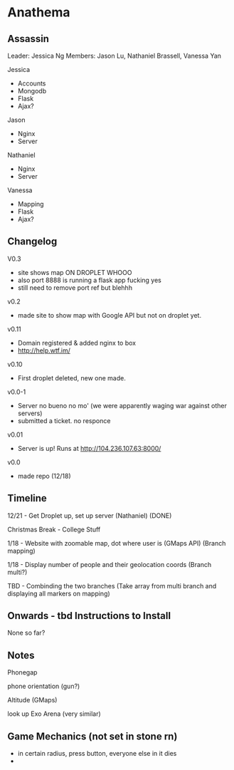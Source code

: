 Anathema
========
Assassin
--------

Leader: Jessica Ng
Members: Jason Lu, Nathaniel Brassell, Vanessa Yan

Jessica
* Accounts
* Mongodb
* Flask
* Ajax?

Jason
* Nginx
* Server

Nathaniel
* Nginx
* Server

Vanessa
* Mapping
* Flask
* Ajax?

Changelog
---------

V0.3
* site shows map ON DROPLET WHOOO
* also port 8888 is running a flask app fucking yes
* still need to remove port ref but blehhh

v0.2
* made site to show map with Google API but not on droplet yet. 

v0.11
* Domain registered & added nginx to box
* http://help.wtf.im/

v0.10
* First droplet deleted, new one made.

v0.0-1
* Server no bueno no mo' (we were apparently waging war against other servers)
* submitted a ticket. no responce

v0.01
* Server is up! Runs at http://104.236.107.63:8000/

v0.0
* made repo (12/18)
 

Timeline
--------
12/21 - Get Droplet up, set up server (Nathaniel) (DONE)

Christmas Break - College Stuff

1/18 - Website with zoomable map, dot where user is (GMaps API) (Branch mapping)

1/18 - Display number of people and their geolocation coords (Branch multi?)

TBD - Combinding the two branches (Take array from multi branch and displaying all markers on mapping)

Onwards - tbd
Instructions to Install
-----------------------
None so far?

Notes
-----
Phonegap

phone orientation (gun?)

Altitude (GMaps)

look up Exo Arena (very similar)

Game Mechanics (not set in stone rn)
------------------------------------
* in certain radius, press button, everyone else in it dies
* 
